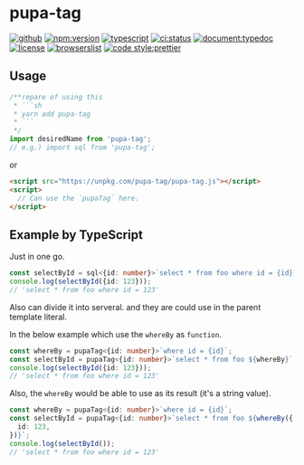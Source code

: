 # pupa-tag

[![github](https://badgen.net/badge//nju33,pupa-tag/000?icon=github&list=1)](https://github.com/nju33/pupa-tag)
[![npm:version](https://badgen.net/npm/v/pupa-tag?icon=npm&label=)](https://www.npmjs.com/package/pupa-tag)
[![typescript](https://badgen.net/badge/lang/typescript/0376c6?icon=npm)](https://www.typescriptlang.org/)
[![ci:status](https://badgen.net/circleci/github/nju33/pupa-tag)](https://circleci.com/gh/nju33/pupa-tag)
[![document:typedoc](https://badgen.net/badge/document/typedoc/9602ff)](https://docs--nju33-pupa-tag.netlify.com/)
[![license](https://badgen.net/npm/license/pupa-tag)](https://github.com/nju33/pupa-tag/blob/master/LICENSE)
[![browserslist](https://badgen.net/badge/browserslist/chrome,edge/ffd539?list=1)](https://browserl.ist/?q=last+1+chrome+version%2C+last+1+edge+version)
[![code style:prettier](https://badgen.net/badge//prettier/ff69b3?label=code%20style)](https://github.com/prettier/prettier)

## Usage

````ts
/**repare of using this
 * ```sh
 * yarn add pupa-tag
 * ```
 */
import desiredName from 'pupa-tag';
// e.g.) import sql from 'pupa-tag';
````

or

```html
<script src="https://unpkg.com/pupa-tag/pupa-tag.js"></script>
<script>
  // Can use the `pupaTag` here.
</script>
```

## Example by TypeScript

Just in one go.

```ts
const selectById = sql<{id: number}>`select * from foo where id = {id}`;
console.log(selectById({id: 123}));
// 'select * from foo where id = 123'
```

Also can divide it into serveral. and they are could use in the parent template literal.

In the below example which use the `whereBy` as `function`.

```ts
const whereBy = pupaTag<{id: number}>`where id = {id}`;
const selectById = pupaTag<{id: number}>`select * from foo ${whereBy}`;
console.log(selectById({id: 123}));
// 'select * from foo where id = 123'
```

Also, the `whereBy` would be able to use as its result (it's a string value).

```ts
const whereBy = pupaTag<{id: number}>`where id = {id}`;
const selectById = pupaTag<{id: number}>`select * from foo ${whereBy({
  id: 123,
})}`;
console.log(selectById());
// 'select * from foo where id = 123'
```
